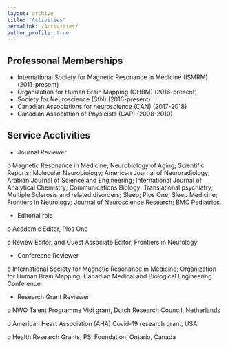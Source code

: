 ```yaml
---
layout: archive
title: "Activities"
permalink: /Activities/
author_profile: true
---
```


## Professonal Memberships 
- International Society for Magnetic Resonance in Medicine (ISMRM) (2011–present)
- Organization for Human Brain Mapping (OHBM) (2016-present)
- Society for Neuroscience (SfN) (2016-present)
- Canadian Associations for neuroscience (CAN) (2017-2018)
- Canadian Association of Physicists (CAP) (2008-2010)


## Service Acctivities 
- Journal Reviewer

o	Magnetic Resonance in Medicine; Neurobiology of Aging; Scientific Reports; Molecular Neurobiology; American Journal of Neuroradiology;	Arabian Journal of Science and Engineering; International Journal of Analytical Chemistry; Communications Biology; Translational psychiatry; Multiple Sclerosis and related disorders; Sleep;	Plos One; Sleep Medicine; Frontiers in Neurology; Journal of Neuroscience Research; BMC Pediatrics. 

- Editorial role

o	Academic Editor, Plos One

o	Review Editor, and Guest Associate Editor, Frontiers in Neurology 

- Conferecne Reviewer

o	International Society for Magnetic Resonance in Medicine; Organization for Human Brain Mapping; Canadian Medical and Biological Engineering Conference

- Research Grant Reviewer

o	NWO Talent Programme Vidi grant, Dutch Research Council, Netherlands

o	American Heart Association (AHA) Covid-19 research grant, USA 

o	Health Research Grants, PSI Foundation, Ontario, Canada 





